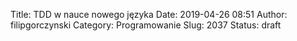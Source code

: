 Title: TDD w nauce nowego języka
Date: 2019-04-26 08:51
Author: filipgorczynski
Category: Programowanie
Slug: 2037
Status: draft


